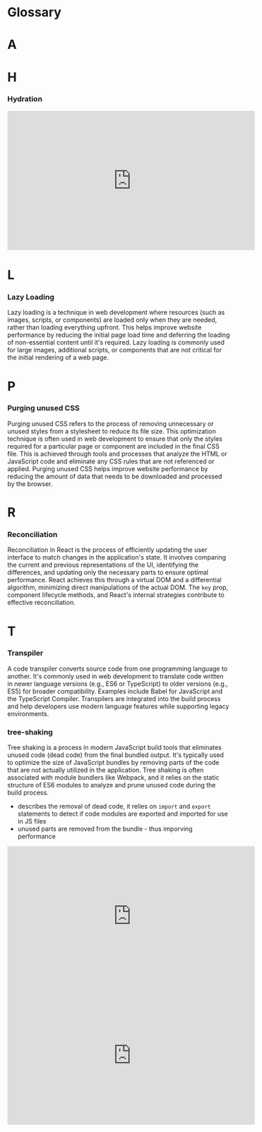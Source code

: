 # Glossary

# A

# H

### Hydration

<iframe width="560" height="315" src="https://www.youtube.com/embed/R-BKadZWYnQ?si=sA4q0GzXxkjSXCYC" title="YouTube video player" frameborder="0" allow="accelerometer; autoplay; clipboard-write; encrypted-media; gyroscope; picture-in-picture; web-share" allowfullscreen></iframe>

# L

### Lazy Loading

Lazy loading is a technique in web development where resources (such as images, scripts, or components) are loaded only when they are needed, rather than loading everything upfront. This helps improve website performance by reducing the initial page load time and deferring the loading of non-essential content until it's required. Lazy loading is commonly used for large images, additional scripts, or components that are not critical for the initial rendering of a web page.

# P

### Purging unused CSS

Purging unused CSS refers to the process of removing unnecessary or unused styles from a stylesheet to reduce its file size. This optimization technique is often used in web development to ensure that only the styles required for a particular page or component are included in the final CSS file. This is achieved through tools and processes that analyze the HTML or JavaScript code and eliminate any CSS rules that are not referenced or applied. Purging unused CSS helps improve website performance by reducing the amount of data that needs to be downloaded and processed by the browser.

# R

### Reconciliation

Reconciliation in React is the process of efficiently updating the user interface to match changes in the application's state. It involves comparing the current and previous representations of the UI, identifying the differences, and updating only the necessary parts to ensure optimal performance. React achieves this through a virtual DOM and a differential algorithm, minimizing direct manipulations of the actual DOM. The `key` prop, component lifecycle methods, and React's internal strategies contribute to effective reconciliation.

# T

### Transpiler

A code transpiler converts source code from one programming language to another. It's commonly used in web development to translate code written in newer language versions (e.g., ES6 or TypeScript) to older versions (e.g., ES5) for broader compatibility. Examples include Babel for JavaScript and the TypeScript Compiler. Transpilers are integrated into the build process and help developers use modern language features while supporting legacy environments.

### tree-shaking

Tree shaking is a process in modern JavaScript build tools that eliminates unused code (dead code) from the final bundled output. It's typically used to optimize the size of JavaScript bundles by removing parts of the code that are not actually utilized in the application. Tree shaking is often associated with module bundlers like Webpack, and it relies on the static structure of ES6 modules to analyze and prune unused code during the build process.

- describes the removal of dead code, it relies on `import` and `export` statements to detect if code modules are exported and imported for use in JS files
- unused parts are removed from the bundle - thus imporving performance

<iframe width="560" height="315" src="https://www.youtube.com/embed/QJdVUOqnceA?si=T4LsiB2_8l47Qro-" title="YouTube video player" frameborder="0" allow="accelerometer; autoplay; clipboard-write; encrypted-media; gyroscope; picture-in-picture; web-share" allowfullscreen></iframe>

<iframe width="560" height="315" src="https://www.youtube.com/embed/MUSoj2JcD4A?si=4_j4uoQaLOarwT9Y" title="YouTube video player" frameborder="0" allow="accelerometer; autoplay; clipboard-write; encrypted-media; gyroscope; picture-in-picture; web-share" allowfullscreen></iframe>
